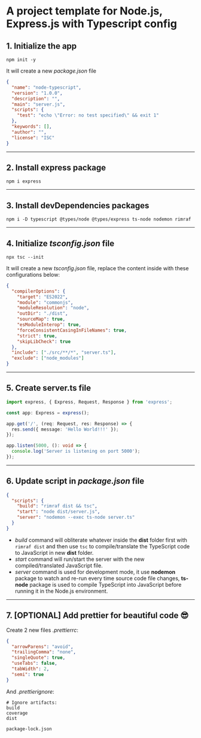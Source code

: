 # A project template for Node.js, Express.js with Typescript config

## 1. Initialize the app

```
npm init -y
```

It will create a new _package.json_ file

```json
{
  "name": "node-typescript",
  "version": "1.0.0",
  "description": "",
  "main": "server.js",
  "scripts": {
    "test": "echo \"Error: no test specified\" && exit 1"
  },
  "keywords": [],
  "author": "",
  "license": "ISC"
}
```

---

## 2. Install express package

```
npm i express
```

---

## 3. Install devDependencies packages

```
npm i -D typescript @types/node @types/express ts-node nodemon rimraf
```

---

## 4. Initialize _tsconfig.json_ file

```
npx tsc --init
```

It will create a new _tsconfig.json_ file, replace the content inside with these configurations below:

```json
{
  "compilerOptions": {
    "target": "ES2022",
    "module": "commonjs",
    "moduleResolution": "node",
    "outDir": "./dist",
    "sourceMap": true,
    "esModuleInterop": true,
    "forceConsistentCasingInFileNames": true,
    "strict": true,
    "skipLibCheck": true
  },
  "include": ["./src/**/*", "server.ts"],
  "exclude": ["node_modules"]
}
```

---

## 5. Create server.ts file

```ts
import express, { Express, Request, Response } from 'express';

const app: Express = express();

app.get('/', (req: Request, res: Response) => {
  res.send({ message: 'Hello World!!!' });
});

app.listen(5000, (): void => {
  console.log('Server is listening on port 5000');
});
```

---

## 6. Update script in _package.json_ file

```json
{
  "scripts": {
    "build": "rimraf dist && tsc",
    "start": "node dist/server.js",
    "server": "nodemon --exec ts-node server.ts"
  }
}
```

- _build_ command will obliterate whatever inside the **dist** folder first with `rimraf dist` and then use `tsc` to compile/translate the TypeScript code to JavaScript in new **dist** folder.
- _start_ command will run/start the server with the new compiled/translated JavaScript file.
- _server_ command is used for development mode, it use **nodemon** package to watch and re-run every time source code file changes, **ts-node** package is used to compile TypeScript into JavaScript before running it in the Node.js environment.

---

## 7. [OPTIONAL] Add prettier for beautiful code 😎

Create 2 new files _.prettierrc_:

```json
{
  "arrowParens": "avoid",
  "trailingComma": "none",
  "singleQuote": true,
  "useTabs": false,
  "tabWidth": 2,
  "semi": true
}
```

And _.prettierignore_:

```
# Ignore artifacts:
build
coverage
dist

package-lock.json
```
